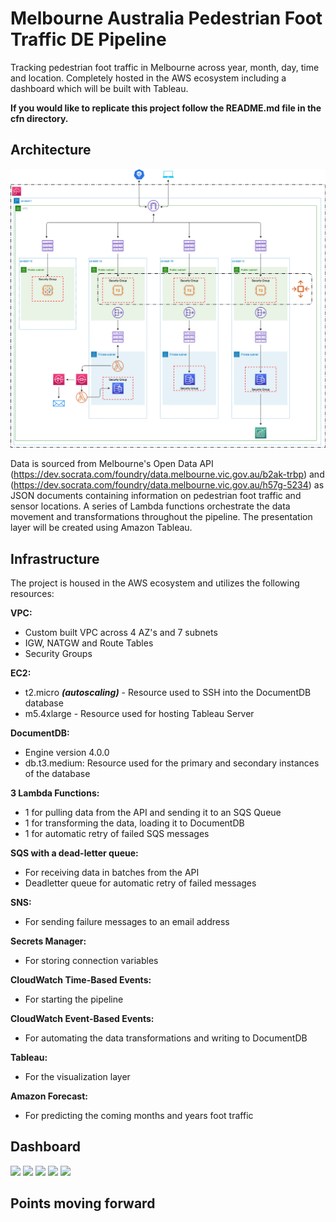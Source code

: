 # Melbourne Australia Pedestrian Foot Traffic DE Pipeline

Tracking pedestrian foot traffic in Melbourne across year, month, day, time and location. Completely hosted in the AWS ecosystem including a dashboard which will be built with Tableau.

**If you would like to replicate this project follow the README.md file in the cfn directory.**



## Architecture
![](architecture/pedestrian_foot_traffic_concept_architecture_diagram.png)

Data is sourced from Melbourne's Open Data API (https://dev.socrata.com/foundry/data.melbourne.vic.gov.au/b2ak-trbp) and (https://dev.socrata.com/foundry/data.melbourne.vic.gov.au/h57g-5234) as JSON documents containing information on pedestrian foot traffic and sensor locations. A series of Lambda functions orchestrate the data movement and transformations throughout the pipeline. The presentation layer will be created using Amazon Tableau.

## Infrastructure
The project is housed in the AWS ecosystem and utilizes the following resources:

**VPC:**
-   Custom built VPC across 4 AZ's and 7 subnets
-   IGW, NATGW and Route Tables
-   Security Groups

**EC2:**

-   t2.micro ***(autoscaling)*** - Resource used to SSH into the DocumentDB database
-   m5.4xlarge - Resource used for hosting Tableau Server

**DocumentDB:**

-   Engine version 4.0.0
- db.t3.medium: Resource used for the primary and secondary instances of the database

**3 Lambda Functions:**
-   1 for pulling data from the API and sending it to an SQS Queue
-   1 for transforming the data, loading it to DocumentDB
-   1 for automatic retry of failed SQS messages

**SQS with a dead-letter queue:**
-   For receiving data in batches from the API
-   Deadletter queue for automatic retry of failed messages

**SNS:**
-   For sending failure messages to an email address

**Secrets Manager:**
-   For storing connection variables

**CloudWatch Time-Based Events:**
-   For starting the pipeline

**CloudWatch Event-Based Events:**
-   For automating the data transformations and writing to DocumentDB

**Tableau:**
-   For the visualization layer

**Amazon Forecast:**
-   For predicting the coming months and years foot traffic

## Dashboard
![](dashboard_images/.png)
![](dashboard_images/.png)
![](dashboard_images/.png)
![](dashboard_images/.png)
![](dashboard_images/.png)

## Points moving forward
 
